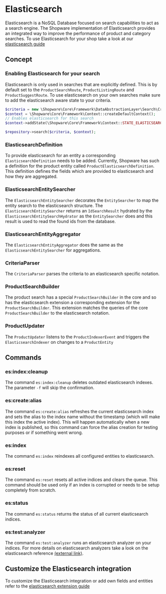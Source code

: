 # Elasticsearch

Elasticsearch is a NoSQL Database focused on search capabilities to act as a search engine.
The Shopware implementation of Elasticsearch provides an integrated way to improve the performance of product and category searches.
To use Elasticsearch for your shop take a look at our [elasticsearch guide](../../guides/hosting/infrastructure/elasticsearch.md)

## Concept

### Enabling Elasticsearch for your search
Elasticsearch is only used in searches that are explicitly defined.
This is by default set to the `ProductSearchRoute`, `ProductListingRoute` and `ProductSuggestRoute`.
To use elasticsearch on your own searches make sure to add the elasticsearch aware state to your criteria.

```php
$criteria = new \Shopware\Core\Framework\DataAbstractionLayer\Search\Criteria();
$context = \Shopware\Core\Framework\Context::createDefaultContext();
// Enables elasticsearch for this search
$context->addState(\Shopware\Core\Framework\Context::STATE_ELASTICSEARCH_AWARE);

$repository->search($criteria, $context);
```

### ElasticsearchDefinition
To provide elasticsearch for an entity a corresponding `ElasticsearchDefinition` needs to be added. Currently, Shopware has such a definition for the product entity called `ProductElasticsearchDefinition`.
This definition defines the fields which are provided to elasticsearch and how they are aggregated.

### ElasticsearchEntitySearcher
The `ElasticsearchEntitySearcher` decorates the `EntitySearcher` to map the entity search to the elasticsearch structure.
The `ElasticsearchEntitySearcher` returns an `IdSearchResult` hydrated by the `ElasticsearchEntitySearchHydrator` as the `EntitySearcher` does and this result is used to read the found ids from the database.

### ElasticsearchEntityAggregator
The `ElasticsearchEntityAggregator` does the same as the `ElasticsearchEntitySearcher` for aggregations.

### CriteriaParser
The `CriteriaParser` parses the criteria to an elasticsearch specific notation.

### ProductSearchBuilder
The product search has a special `ProductSearchBuilder` in the core and so has the elasticsearch extension a corresponding extension for the `ProductSearchBuilder`.
This extension matches the queries of the core `ProductSearchBuilder` to the elasticsearch notation.

### ProductUpdater
The `ProductUpdater` listens to the `ProductIndexerEvent` and triggers the `ElasticsearchIndexer` on changes to a `ProductEntity` 

## Commands

### es:index:cleanup
The command `es:index:cleanup` deletes outdated elasticsearch indexes.
The parameter `-f` will skip the confirmation.

### es:create:alias
The command `es:create:alias` refreshes the current elasticsearch index and sets the alias to the index name without the timestamp (which will make this index the active index).
This will happen automatically when a new index is published, so this command can force the alias creation for testing purposes or if something went wrong.

### es:index
The command `es:index` reindexes all configured entities to elasticsearch.

### es:reset
The command `es:reset` resets all active indices and clears the queue. This command should be used only if an index is corrupted or needs to be setup completely from scratch.

### es:status
The command `es:status` returns the status of all current elasticsearch indices.

### es:test:analyzer
The command `es:test:analyzer` runs an elasticsearch analyzer on your indices. For more details on elasticsearch analyzers take a look on the elasticsearch reference [(external link)](https://www.elastic.co/guide/en/elasticsearch/reference/current/analysis-analyzers.html).

## Customize the Elasticsearch integration
To customize the Elasticsearch integration or add own fields and entities refer to the [elasticsearch extension guide](../../guides/plugins/plugins/elasticsearch)
